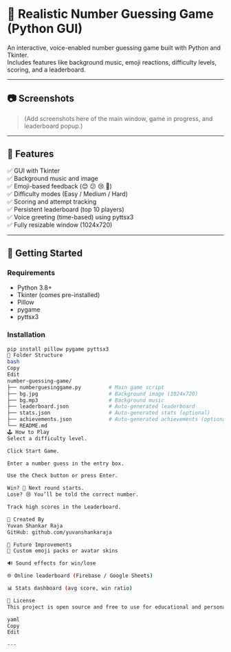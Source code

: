# 🎯 Realistic Number Guessing Game (Python GUI)

An interactive, voice-enabled number guessing game built with Python and Tkinter.  
Includes features like background music, emoji reactions, difficulty levels, scoring, and a leaderboard.

---

## 📷 Screenshots

> (Add screenshots here of the main window, game in progress, and leaderboard popup.)

---

## 🧠 Features

✅ GUI with Tkinter  
✅ Background music and image  
✅ Emoji-based feedback (😊 😕 😢 🎉)  
✅ Difficulty modes (Easy / Medium / Hard)  
✅ Scoring and attempt tracking  
✅ Persistent leaderboard (top 10 players)  
✅ Voice greeting (time-based) using pyttsx3  
✅ Fully resizable window (1024x720)

---

## 🚀 Getting Started

### Requirements

- Python 3.8+
- Tkinter (comes pre-installed)
- Pillow
- pygame
- pyttsx3

### Installation

```bash
pip install pillow pygame pyttsx3
📁 Folder Structure
bash
Copy
Edit
number-guessing-game/
├── numberguesinggame.py         # Main game script
├── bg.jpg                       # Background image (1024x720)
├── bg.mp3                       # Background music
├── leaderboard.json             # Auto-generated leaderboard
├── stats.json                   # Auto-generated stats (optional)
├── achievements.json            # Auto-generated achievements (optional)
└── README.md
🕹️ How to Play
Select a difficulty level.

Click Start Game.

Enter a number guess in the entry box.

Use the Check button or press Enter.

Win? 🎉 Next round starts.
Lose? 😢 You’ll be told the correct number.

Track high scores in the Leaderboard.

👤 Created By
Yuvan Shankar Raja
GitHub: github.com/yuvanshankaraja

🏁 Future Improvements
🎨 Custom emoji packs or avatar skins

🔊 Sound effects for win/lose

🌐 Online leaderboard (Firebase / Google Sheets)

📊 Stats dashboard (avg score, win ratio)

📜 License
This project is open source and free to use for educational and personal use.

yaml
Copy
Edit

---
